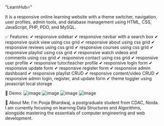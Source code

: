 "LearnHub🔥"

It is a responsive online learning website with a theme switcher, navigation, user profiles, admin tools, and database management using HTML, CSS, JavaScript, PHP, PDO, and MySQL.

✅ Features:
✔ responsive sidebar
✔ responsive navbar with a search box
✔ responsive quick view using css grid
✔ responsive about using css grid
✔ responsive reviews using css grid
✔ responsive courses using css grid
✔ responsive playlist using css grid
✔ responsive watch videos and comments using css grid
✔ responsive contact using css grid
✔ responsive user profile
✔ responsive tutor/teacher profile
✔ responsive login form
✔ responsive update form
✔ responsive register form
✔ responsive admin dashboard
✔ responsive playlist CRUD
✔ responsive content/video CRUD
✔ responsive admin login, register, and update form
✔  theme toggler using javascript local storage

🐣 Demo: 
![image](https://github.com/PoojaBhardwaj12/LearnHub/assets/171254601/30e5b3b4-2435-456c-90cc-eccff8d1d32a)
![image](https://github.com/PoojaBhardwaj12/LearnHub/assets/171254601/d8d4a438-ca80-4f7c-8424-d3b56c169370)
![image](https://github.com/PoojaBhardwaj12/LearnHub/assets/171254601/804965d5-3791-4827-841e-8ffd67db437c)
![image](https://github.com/PoojaBhardwaj12/LearnHub/assets/171254601/eba3ac06-e4b8-40b0-899b-fb2fd00f7cfe)

🚀 About Me:
I'm Pooja Bhardwaj, a postgraduate student from CDAC, Noida. I am currently focusing on learning Data Structures and Algorithms, alongside mastering the essentials of computer engineering and web development.
